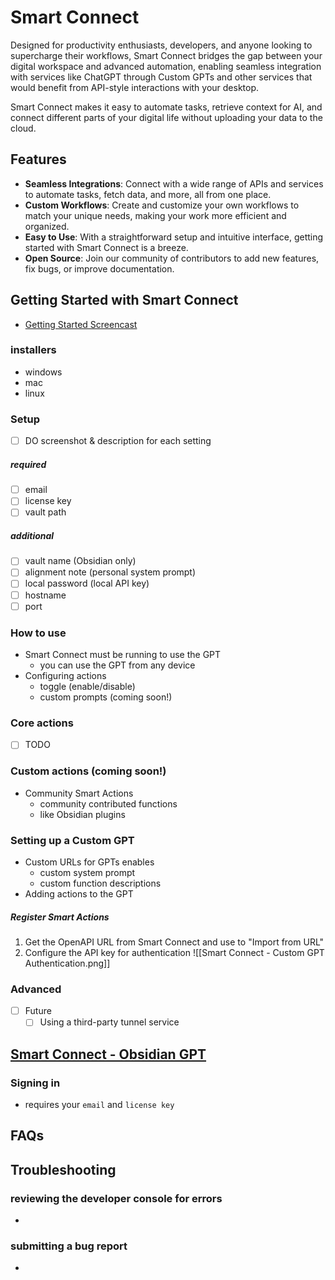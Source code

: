 # Smart Connect
Designed for productivity enthusiasts, developers, and anyone looking to supercharge their workflows, Smart Connect bridges the gap between your digital workspace and advanced automation, enabling seamless integration with services like ChatGPT through Custom GPTs and other services that would benefit from API-style interactions with your desktop. 

Smart Connect makes it easy to automate tasks, retrieve context for AI, and connect different parts of your digital life without uploading your data to the cloud.

## Features
- **Seamless Integrations**: Connect with a wide range of APIs and services to automate tasks, fetch data, and more, all from one place.
- **Custom Workflows**: Create and customize your own workflows to match your unique needs, making your work more efficient and organized.
- **Easy to Use**: With a straightforward setup and intuitive interface, getting started with Smart Connect is a breeze.
- **Open Source**: Join our community of contributors to add new features, fix bugs, or improve documentation.

## Getting Started with Smart Connect
- [Getting Started Screencast](https://www.loom.com/share/3f1f96ec303a4d20a734e274bcd2f16d)

### installers
- windows
- mac
- linux
### Setup
- [ ] DO screenshot & description for each setting
##### required
- [ ] email
- [ ] license key
- [ ] vault path
##### additional
- [ ] vault name (Obsidian only)
- [ ] alignment note (personal system prompt)
- [ ] local password (local API key)
- [ ] hostname
- [ ] port
### How to use
- Smart Connect must be running to use the GPT
	- you can use the GPT from any device
- Configuring actions
	- toggle (enable/disable)
	- custom prompts (coming soon!)
### Core actions
- [ ] TODO

### Custom actions (coming soon!)
- Community Smart Actions
	- community contributed functions
	- like Obsidian plugins
### Setting up a Custom GPT
- Custom URLs for GPTs enables
	- custom system prompt
	- custom function descriptions
- Adding actions to the GPT
##### Register Smart Actions
1. Get the OpenAPI URL from Smart Connect and use to "Import from URL"
2. Configure the API key for authentication
![[Smart Connect - Custom GPT Authentication.png]]

### Advanced
- [ ] Future
	- [ ] Using a third-party tunnel service

## [Smart Connect - Obsidian GPT](https://chat.openai.com/g/g-9Xb1mRJYl-smart-connect-obsidian)
### Signing in
- requires your `email` and `license key`
## FAQs

## Troubleshooting
### reviewing the developer console for errors
- 
### submitting a bug report
- 

